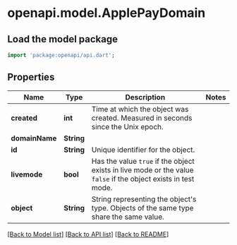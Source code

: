 # openapi.model.ApplePayDomain

## Load the model package
```dart
import 'package:openapi/api.dart';
```

## Properties
Name | Type | Description | Notes
------------ | ------------- | ------------- | -------------
**created** | **int** | Time at which the object was created. Measured in seconds since the Unix epoch. | 
**domainName** | **String** |  | 
**id** | **String** | Unique identifier for the object. | 
**livemode** | **bool** | Has the value `true` if the object exists in live mode or the value `false` if the object exists in test mode. | 
**object** | **String** | String representing the object's type. Objects of the same type share the same value. | 

[[Back to Model list]](../README.md#documentation-for-models) [[Back to API list]](../README.md#documentation-for-api-endpoints) [[Back to README]](../README.md)



